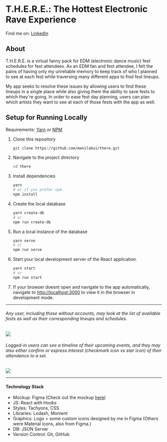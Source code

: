 # T.H.E.R.E.: The Hottest Electronic Rave Experience

Find me on: [LinkedIn](https://www.linkedin.com/in/manilabui/)

<!-- [Portfolio](www.manilabui.com)|[LinkedIn](https://www.linkedin.com/in/manilabui/) -->

## About

T.H.E.R.E. is a virtual fanny pack for EDM (electronic dance music) fest schedules for fest attendees. As an EDM fan and fest attendee, I felt the pains of having only my unreliable memory to keep track of who I planned to see at each fest while traversing many different apps to find fest lineups.

My app seeks to resolve these issues by allowing users to find these lineups in a single place while also giving them the ability to save fests to which they're going. In order to ease fest day planning, users can plan which artists they want to see at each of those fests with the app as well.

## Setup for Running Locally

Requirements: [Yarn](https://yarnpkg.com/) _or_ [NPM](https://www.npmjs.com/get-npm)

1. Clone this repository
   ```sh
   git clone https://github.com/manilabui/there.git
   ```
1. Navigate to the project directory
   ```sh
   cd there
   ```
1. Install dependencies
   ```sh
   yarn
   # or if you prefer npm
   npm install
   ```
1. Create the local database
   ```sh
   yarn create-db
   # or
   npm run create-db
   ```
1. Run a local instance of the database
   ```sh
   yarn serve
   # or
   npm run serve
   ```
1. Start your local development server of the React application.
   ```sh
   yarn start
   # or
   npm run start
   ```
1. If your browser doesnt open and navigate to the app automatically, navigate to [http://localhost:3000](http://localhost:3000) to view it in the browser in development mode.

---

###### Any user, including those without accounts, may look at the list of available fests as well as their corresponding lineups and schedules.

![](src/assets/there_loggedOutUser.gif)

###### Logged-in users can see a timeline of their upcoming events, and they may also either confirm or express interest (checkmark icon vs star icon) of their attendance to a set.

![](src/assets/there_loggedInUser.gif)

---

#### Technology Stack

- Mockup: Figma (Check out the mockup [here](https://www.figma.com/file/9VNwMnHPQYdneR0sDGsgWy/T.H.E.R.E.?node-id=4%3A2))
- JS: React with Hooks
- Styles: Tachyons, CSS
- Libraries: Lodash, Moment
- Graphics: Logo + some custom icons designed by me in Figma (Others were Material icons, also from Figma.)
- DB: JSON Server
- Version Control: Git, GitHub
